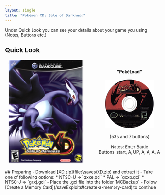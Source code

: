 ```yaml
---
layout: single
title: "Pokémon XD: Gale of Darkness"
---
```

Under Quick Look you can see your details about your game you using (Notes, Buttons etc.)
## Quick Look
<!--TODO: Maybe there are some other ways to do it, but it works lol-->
<table style="table-layout: fixed; width: 552px">
<colgroup>
<col style="width: 268px">
<col style="width: 284px">
</colgroup>
<thead>
  <tr>
    <td style="text-align:center">
      <img src="/images/gameArt/GXXE/GXXE_box.png" alt="XD Box Art" width="244" height="340">
    </td>
    <td style="text-align:center">
      <b>"PokéLoad"</b><br>
      <br><img src="/images/gameArt/GXXE/GXXE_disc.png" alt="XD Disc Art" width="160" height="160">
      <br>
      <br>(53s and 7 buttons)<br>
      <br>Notes: Enter Battle
      <br>Buttons: start, A, UP, A, A, A, A
      <br>
    </td>
  </tr>
</thead>
</table>
<!--  //////////////////////////////////////////////////////////   -->
## Preparing
- Download [XD.zip](files\saves\XD.zip) and extract it
- Take one of following options:
  * NTSC-U => `gxxe.gci`
  * PAL => `gxxp.gci`
  * NTSC-J => `gxxj.gci`
- Place the .gci file into the folder `MCBackup`
- Follow [Create a Memory Card](/saveExploits#create-a-memory-card) to continue
